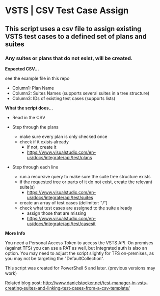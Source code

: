 # VSTS | CSV Test Case Assign 
## This script uses a csv file to assign existing VSTS test cases to a defined set of plans and suites
### Any suites or plans that do not exist, will be created. 

**Expected CSV...**

see the example file in this repo
* Column1: Plan Name
* Column2: Suites Names (supports several suites in a tree structure)
* Column3: IDs of existing test cases (supports lists)

**What the script does...**

* Read in the CSV

* Step through the plans
  * make sure every plan is only checked once
  * check if it exists already
    * if not, create it
    * https://www.visualstudio.com/en-us/docs/integrate/api/test/plans

* Step through each line
  * run a recursive query to make sure the suite tree structure exists
  * if the requested tree or parts of it do not exist, create the relevant suite(s)
    * https://www.visualstudio.com/en-us/docs/integrate/api/test/suites
  * create an array of test cases (delimiter: "/")
  * check what test cases are assigned to the suite already
    * assign those that are missing
    * https://www.visualstudio.com/en-us/docs/integrate/api/test/casesit

**More Info**

You need a Personal Access Token to access the VSTS API. 
On premises (against TFS) you can use a PAT as well, but Integrated auth is also an option. You may need to adjust the script slightly for TFS on-premises, as you may not be targeting the "DefaultCollection". 

This script was created for PowerShell 5 and later. (previous versions may work)

Related blog post: http://www.danielstocker.net/test-manager-in-vsts-creating-suites-and-linking-test-cases-from-a-csv-template/ 
